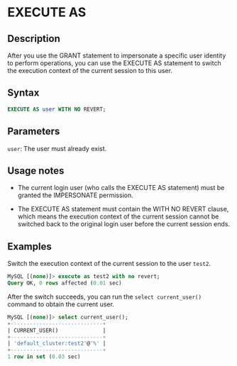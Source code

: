 # EXECUTE AS

## Description

After you use the GRANT statement to impersonate a specific user identity to perform operations, you can use the EXECUTE AS statement to switch the execution context of the current session to this user.

## Syntax

```SQL
EXECUTE AS user WITH NO REVERT;
```

## Parameters

`user`: The user must already exist.

## Usage notes

- The current login user (who calls the EXECUTE AS statement) must be granted the IMPERSONATE permission.

- The EXECUTE AS statement must contain the WITH NO REVERT clause, which means the execution context of the current session cannot be switched back to the original login user before the current session ends.

## Examples

Switch the execution context of the current session to the user `test2`.

```SQL
MySQL [(none)]> execute as test2 with no revert;
Query OK, 0 rows affected (0.01 sec)
```

After the switch succeeds, you can run the `select current_user()` command to obtain the current user.

```SQL
MySQL [(none)]> select current_user();
+-----------------------------+
| CURRENT_USER()              |
+-----------------------------+
| 'default_cluster:test2'@'%' |
+-----------------------------+
1 row in set (0.03 sec)
```
